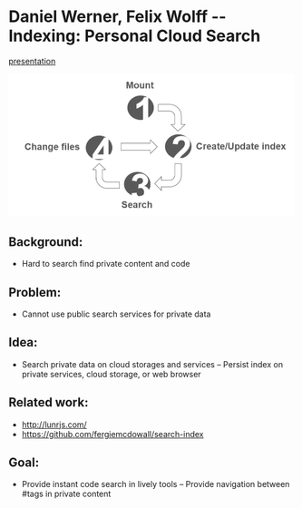 # Daniel Werner, Felix Wolff -- Indexing: Personal Cloud Search


[presentation](presentation.pdf)


![](figure.png)

## Background: 
- Hard to search find private content and code

## Problem: 
- Cannot use public search services for private data

## Idea: 
- Search private data on cloud storages and services – Persist index on private services, cloud storage, or web browser

## Related work: 
- http://lunrjs.com/ 
- https://github.com/fergiemcdowall/search-index

## Goal: 
- Provide instant code search in lively tools – Provide navigation between #tags in private content